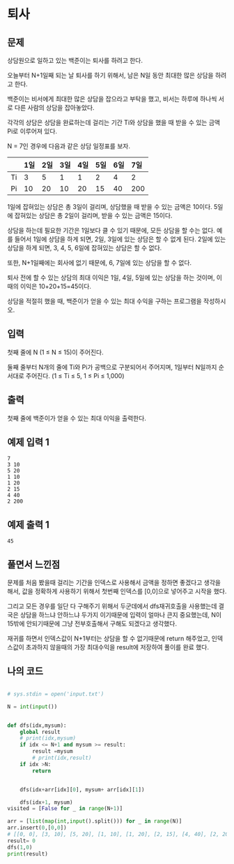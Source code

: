 # 퇴사 

## 문제

상담원으로 일하고 있는 백준이는 퇴사를 하려고 한다.

오늘부터 N+1일째 되는 날 퇴사를 하기 위해서, 남은 N일 동안 최대한 많은 상담을 하려고 한다.

백준이는 비서에게 최대한 많은 상담을 잡으라고 부탁을 했고, 비서는 하루에 하나씩 서로 다른 사람의 상담을 잡아놓았다.

각각의 상담은 상담을 완료하는데 걸리는 기간 Ti와 상담을 했을 때 받을 수 있는 금액 Pi로 이루어져 있다.

N = 7인 경우에 다음과 같은 상담 일정표를 보자.

|      | 1일  | 2일  | 3일  | 4일  | 5일  | 6일  | 7일  |
| :--- | :--- | :--- | :--- | :--- | :--- | :--- | :--- |
| Ti   | 3    | 5    | 1    | 1    | 2    | 4    | 2    |
| Pi   | 10   | 20   | 10   | 20   | 15   | 40   | 200  |

1일에 잡혀있는 상담은 총 3일이 걸리며, 상담했을 때 받을 수 있는 금액은 10이다. 5일에 잡혀있는 상담은 총 2일이 걸리며, 받을 수 있는 금액은 15이다.

상담을 하는데 필요한 기간은 1일보다 클 수 있기 때문에, 모든 상담을 할 수는 없다. 예를 들어서 1일에 상담을 하게 되면, 2일, 3일에 있는 상담은 할 수 없게 된다. 2일에 있는 상담을 하게 되면, 3, 4, 5, 6일에 잡혀있는 상담은 할 수 없다.

또한, N+1일째에는 회사에 없기 때문에, 6, 7일에 있는 상담을 할 수 없다.

퇴사 전에 할 수 있는 상담의 최대 이익은 1일, 4일, 5일에 있는 상담을 하는 것이며, 이때의 이익은 10+20+15=45이다.

상담을 적절히 했을 때, 백준이가 얻을 수 있는 최대 수익을 구하는 프로그램을 작성하시오.

## 입력

첫째 줄에 N (1 ≤ N ≤ 15)이 주어진다.

둘째 줄부터 N개의 줄에 Ti와 Pi가 공백으로 구분되어서 주어지며, 1일부터 N일까지 순서대로 주어진다. (1 ≤ Ti ≤ 5, 1 ≤ Pi ≤ 1,000)

## 출력

첫째 줄에 백준이가 얻을 수 있는 최대 이익을 출력한다.

## 예제 입력 1 

```
7
3 10
5 20
1 10
1 20
2 15
4 40
2 200
```

## 예제 출력 1 

```
45
```



## 풀면서 느낀점

문제를 처음 봤을때 걸리는 기간을 인덱스로 사용해서 금액을 정하면 좋겠다고 생각을 해서, 값을 정확하게 사용하기 위해서 첫번째 인덱스를 [0,0]으로 넣어주고 시작을 했다. 

그리고 모든 경우를 일단 다 구해주기 위해서 두군데에서 dfs재귀호출을 사용했는데 결국은 상담을 하느냐 안하느냐 두가지 이기때문에 입력이 얼마나 큰지 중요했는데, N이 15밖에 안되기때문에 그냥 전부호출해서 구해도 되겠다고 생각했다. 

재귀를 하면서 인덱스값이 N+1부터는 상담을 할 수 없기때문에 return 해주었고, 인덱스값이 초과하지 않을때의 가장 최대수익을 result에 저장하여 풀이를 완료 했다.



## 나의 코드

```python

# sys.stdin = open('input.txt')

N = int(input())


def dfs(idx,mysum):
    global result
    # print(idx,mysum)
    if idx <= N+1 and mysum >= result:
        result =mysum
        # print(idx,result)
    if idx >N:
        return


    dfs(idx+arr[idx][0], mysum+ arr[idx][1])

    dfs(idx+1, mysum)
visited = [False for _ in range(N+1)]

arr = [list(map(int,input().split())) for _ in range(N)]
arr.insert(0,[0,0])
# [[0, 0], [3, 10], [5, 20], [1, 10], [1, 20], [2, 15], [4, 40], [2, 200]]
result= 0
dfs(1,0)
print(result)




```

